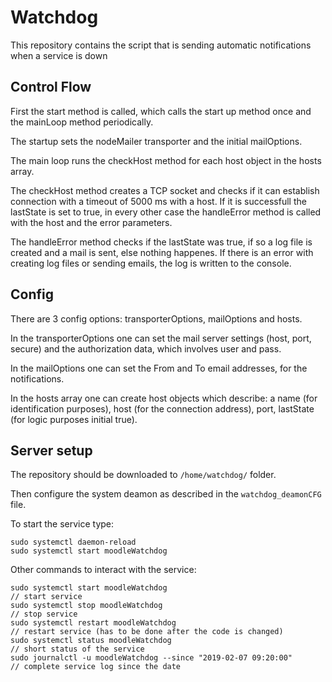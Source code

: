 # Watchdog
This repository contains the script that is sending automatic notifications when a service is down

## Control Flow

First the start method is called, which calls the start up method once and the mainLoop method periodically. 

The startup sets the nodeMailer transporter and the initial mailOptions.

The main loop runs the checkHost method for each host object in the hosts array. 

The checkHost method creates a TCP socket and checks if it can establish connection with a timeout of 5000 ms with a host. If it is successfull the lastState is set to true, in every other case the handleError method is called with the host and the error parameters.

The handleError method checks if the lastState was true, if so a log file is created and a mail is sent, else nothing happenes. If there is an error with creating log files or sending emails, the log is written to the console.


## Config

There are 3 config options: transporterOptions, mailOptions and hosts.

In the transporterOptions one can set the mail server settings (host, port, secure) and the authorization data, which involves user and pass.

In the mailOptions one can set the From and To email addresses, for the notifications.

In the hosts array one can create host objects which describe: a name (for identification purposes), host (for the connection address), port, lastState (for logic purposes initial true).

## Server setup

The repository should be downloaded to `/home/watchdog/` folder.

Then configure the system deamon as described in the `watchdog_deamonCFG` file.

To start the service type:

```
sudo systemctl daemon-reload
sudo systemctl start moodleWatchdog
```

Other commands to interact with the service:

```
sudo systemctl start moodleWatchdog                                    // start service
sudo systemctl stop moodleWatchdog                                     // stop service
sudo systemctl restart moodleWatchdog                                  // restart service (has to be done after the code is changed)
sudo systemctl status moodleWatchdog                                   // short status of the service
sudo journalctl -u moodleWatchdog --since "2019-02-07 09:20:00"        // complete service log since the date
```
